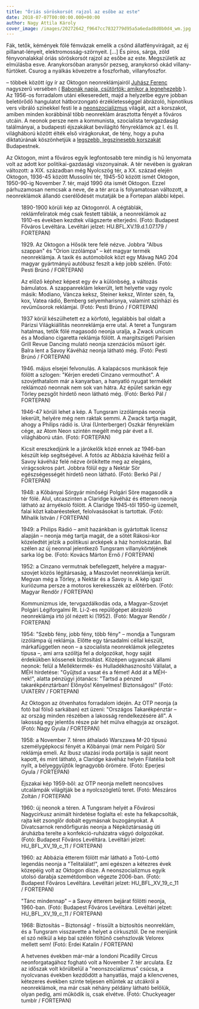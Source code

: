 ```yaml
---
title: "Óriás söröskorsót rajzol az esőbe az este"
date: 2018-07-07T00:00:00.000+00:00
author: Nagy Attila Károly
cover_image: /images/20272642_f9647cc7832779d95a5a6edad8d0b0d4_wm.jpg
---
```


Fák, tetők, kémények fölé fémvázak emelik a csönd állatfényvirágait, az éj pillanat-lényeit, elektromosság-szörnyeit. [...] És piros, sárga, zöld fényvonalakkal óriás söröskorsót rajzol az esőbe az este. Megszületik az elmúlásba esve. Aranykorsóban aranysör pezseg, aranykorsó okád villany-fürtöket. Csurog a nyálkás kövezetre a foszforhab, villanyfoszfor.

– többek között így ír az Oktogon neonreklámjairól [Juhász Ferenc](https://hu.wikipedia.org/wiki/Juh%C3%A1sz_Ferenc_(k%C3%B6lt%C5%91)) nagyszerű versében ( [Babonák napja, csütörtök: amikor a legnehezebb](http://www.visegradliterature.net/works/hu/Juh%C3%A1sz_Ferenc/Babon%C3%A1k_napja%2C_cs%C3%BCt%C3%B6rt%C3%B6k%3A_amikor_a_legnehezebb) ). Az 1956-os forradalom utáni elkeseredett, majd a helyzetbe egyre jobban beletörődő hangulatot hátborzongató érzékletességgel ábrázoló, hipnotikus vers vibráló színekkel festi le a [neonszocializmus](https://index.hu/belfold/budapest/2009/08/29/megtizedelte_a_neonreklamokat_a_rendszervaltas/) világát, azt a korszakot, amiben minden korábbinál több neonreklám árasztotta fényét a főváros utcáin. A neonok persze nem a kommunista, szocialista tervgazdaság találmányai, a budapesti éjszakákat bevilágító fényreklámok az I. és II. világháború között élték első virágkorukat, de tény, hogy a puha diktatúrának köszönhetjük a [legszebb, legszínesebb korszakát](https://index.hu/fortepan/2017/02/11/neonfenyes_budapest/) Budapestnek.

Az Oktogon, mint a főváros egyik legfontosabb tere mindig is hű lenyomata volt az adott kor politikai-gazdasági viszonyainak. A tér nevében is gyakran változott: a XIX. században még Nyolcszög tér, a XX. század elején Oktogon, 1936-45 között Mussolini tér, 1945-50 között ismét Oktogon, 1950-90-ig November 7. tér, majd 1990 óta ismét Oktogon. Ezzel párhuzamosan nemcsak a neve, de a tér arca is folyamatosan változott, a neonreklámok állandó cserélődését mutatják be a Fortepan alábbi képei.

<figure>
<img src="/images/20224664_18f04ef18d31be8f5f36bd3ad9769fe5_wm.jpg" alt="" />
<figcaption>1890-1900 körüli kép az Oktogonról. A cégtáblák, reklámfeliratok még csak festett táblák, a neonreklámok az 1910-es években kezdtek világszerte elterjedni. (Fotó: Budapest Főváros Levéltára. Levéltári jelzet: HU.BFL.XV.19.d.1.07.179 / FORTEPAN)</figcaption>
</figure>

<figure>
<img src="/images/20224694_511e6a53fa3cf4886502c25cffa2820c_wm.jpg" alt="" />
<figcaption>1929. Az Oktogon a Hősök tere felé nézve. Jobbra "Albus szappan" és "Orion izzólámpa" – két magyar termék neonreklámja. A taxik és autómobilok közt egy Mávag NAG 204 magyar gyártmányú autóbusz feszít a kép jobb szélén. (Fotó: Pesti Brúnó / FORTEPAN)</figcaption>
</figure>

<figure>
<img src="/images/20224654_138fdf20806d46783efdffdb2daa2deb_wm.jpg" alt="" />
<figcaption>Az előző képhez képest egy év a különbség, a változás bámulatos. A szappanreklám lekerült, lett helyette vagy nyolc másik: Modiano, Váncza keksz, Steiner keksz, Winter szén, fa, kox, Vatea rádió, Bemberg selyemharisnya, valamint színházi és revüműsorok reklámjai. (Fotó: Pesti Brúnó / FORTEPAN)</figcaption>
</figure>

<figure>
<img src="/images/20224698_1b3678c5e92dd2ff23418e0c5c3c4d92_wm.jpg" alt="" />
<figcaption>1937 körül készülhetett ez a körfotó, legalábbis bal oldalt a Párizsi Világkiállítás neonreklámja erre utal. A teret a Tungsram hatalmas, tetők fölé magasodó neonja uralja, a Zwack unicum és a Modiano cigaretta reklámja fölött. A margitszigeti Parisien Grill Revue Dancing mulató neonja szenzációs műsort ígér. Balra lent a Savoy Kávéház neonja látható még. (Fotó: Pesti Brúnó / FORTEPAN)</figcaption>
</figure>

<figure>
<img src="/images/20224670_1a06d4222ea643873d9c028b2229cd7f_wm.jpg" alt="" />
<figcaption>1946. május elsejei felvonulás. A kalapácsos munkások feje fölött a szlogen: "Kérjen eredeti Cinzano vermouthot". A szovjethatalom már a kanyarban, a hanyatló nyugat termékét reklámozó neonnak nem sok van hátra. Az épület sarkán egy Törley pezsgőt hirdető neon látható még. (Fotó: Berkó Pál / FORTEPAN)</figcaption>
</figure>

<figure>
<img src="/images/20224730_177cf5265392ddfccbc4064677c88630_wm.jpg" alt="" />
<figcaption>1946-47 körüli lehet a kép. A Tungsram izzólámpás neonja lekerült, helyére még nem raktak semmi. A Zwack tartja magát, ahogy a Philips rádió is. Urai (Unterberger) Oszkár fényreklám cége, az Atom Neon szintén megélt még pár évet a II. világháború után. (Fotó: FORTEPAN)</figcaption>
</figure>

<figure>
<img src="/images/20224720_7787eeede9ba6be40a6d0df2674752a8_wm.jpg" alt="" />
<figcaption>Kicsit ereszkedjünk le a járókelők közé ennek az 1946-ban készült kép segítségével. A fotós az Abbázia kávéház felől a Savoy kávéház felé nézve örökítette meg az elegáns, virágcsokros párt. Jobbra fölül egy a Nektár Sör egészségességét hirdető neon látható. (Fotó: Berkó Pál / FORTEPAN)</figcaption>
</figure>

<figure>
<img src="/images/20224722_523ae00edc01aa1be96def26a128e275_wm.jpg" alt="" />
<figcaption>1948: a Kőbányai Sörgyár minőségi Polgári Söre magasodik a tér fölé. Alul, utcaszinten a Claridge kávéház és étterem neonja látható az árnyékoló fölött. A Claridge 1945-től 1950-ig üzemelt, falai közt kabaréesteket, felolvasásokat is tartottak. (Fotó: Mihalik István / FORTEPAN)</figcaption>
</figure>

<figure>
<img src="/images/20224688_caf15279602cee680dc0774d8e1cf248_wm.jpg" alt="" />
<figcaption>1949: a Philips Rádió – amit hazánkban is gyártottak licensz alapján – neonja még tartja magát, de a sötét Rákosi-kor közeledtét jelzik a politikusi arcképek a ház homlokzatán. Bal szélen az új neonnal jelentkező Tungsram villanykörtéjének sarka lóg be. (Fotó: Kovács Márton Ernő / FORTEPAN)</figcaption>
</figure>

<figure>
<img src="/images/20224726_0a2e149f12f9f075bb59c926402f3151_wm.jpg" alt="" />
<figcaption>1952: a Cinzano vermutnak befellegzett, helyére a magyar-szovjet közös légitársaság, a Maszovlet neonreklámja került. Megvan még a Törley, a Nektár és a Savoy is. A kép igazi kuriózuma persze a motoros kerekesszék az előtérben. (Fotó: Magyar Rendőr / FORTEPAN)</figcaption>
</figure>

<figure>
<img src="/images/20224728_928e91b275948dea3b4abbcc9211e194_wm.jpg" alt="" />
<figcaption>Kommunizmus ide, tervgazdálkodás oda, a Magyar–Szovjet Polgári Légiforgalmi Rt. Li-2-es repülőgépet ábrázoló neonreklámja irtó jól nézett ki (1952). (Fotó: Magyar Rendőr / FORTEPAN)</figcaption>
</figure>

<figure>
<img src="/images/20224652_28d80164eb8110999a5408cfb01c9f17_wm.jpg" alt="" />
<figcaption>1954: "Szebb fény, jobb fény, több fény" – mondja a Tungsram izzólámpa új reklámja. Előtte egy társadalmi céllal készült, márkafüggetlen neon – a szocialista neonreklámok jellegzetes típusa –, ami arra szólítja fel a dolgozókat, hogy saját érdekükben kössenek biztosítást. Középen ugyancsak állami neonok: felül a Melléktermék- és Hulladékhasznosító Vállalat, a MÉH hirdetése: "Gyűjtsd a vasat és a fémet! Add át a MÉH-nek!", alatta pénzügyi jótanács: "Tartsd a pénzed takarékpénztárban! Előnyös! Kényelmes! Biztonságos!" (Fotó: UVATERV / FORTEPAN)</figcaption>
</figure>

<figure>
<img src="/images/20224690_0b0a9375aa158d956addf67787647e6d_wm.jpg" alt="" />
<figcaption>Az Oktogon az ötvenhatos forradalom idején. Az OTP neonja (a fotó bal fölső sarkában) ezt üzeni: "Országos Takarékpénztár – az ország minden részében a lakosság rendelkezésére áll". A lakosság egy jelentős része pár hét múlva elhagyja az országot. (Fotó: Nagy Gyula / FORTEPAN)</figcaption>
</figure>

<figure>
<img src="/images/20224684_0d60abdfa327130c09d29782c9a25cce_wm.jpg" alt="" />
<figcaption>1958: a November 7. téren áthaladó Warszawa M-20 típusú személygépkocsi fényét a Kőbányai (már nem Polgári) Sör reklámja emeli. Az Ibusz utazási iroda portálja is saját neont kapott, és mint látható, a Claridge kávéház helyén Filatélia bolt nyílt, a bélyeggyűjtők legnagyobb örömére. (Fotó: Eperjesi Gyula / FORTEPAN)</figcaption>
</figure>

<figure>
<img src="/images/20224686_a31cb1d0d044882f33c917f1c3b0e442_wm.jpg" alt="" />
<figcaption>Éjszakai kép 1959-ből: az OTP neonja mellett neoncsöves utcalámpák világítják be a nyolcszögletű teret. (Fotó: Mészáros Zoltán / FORTEPAN)</figcaption>
</figure>

<figure>
<img src="/images/20224656_a3e1ffdddc9e8353b54dd6d4f896e0ab_wm.jpg" alt="" />
<figcaption>1960: új neonok a téren. A Tungsram helyét a Fővárosi Nagycirkusz animált hirdetése foglalta el: este ha felkapcsolták, rajta két zsonglőr dobált egymásnak buzogányokat. A Divatcsarnok rendőrfigurás neonja a Népköztársaság úti áruházba terelte a konfekció-ruházatra vágyó dolgozókat. (Fotó: Budapest Főváros Levéltára. Levéltári jelzet: HU_BFL_XV_19_c_11 / FORTEPAN)</figcaption>
</figure>

<figure>
<img src="/images/20224668_4f65926c1256e3c992f8e31771f66fb1_wm.jpg" alt="" />
<figcaption>1960: az Abbázia étterem fölött már látható a Totó-Lottó legendás neonja a "Telitalálat!", ami egészen a kétezres évek közepéig volt az Oktogon dísze. A neonszocializmus egyik utolsó darabja szemétdombon végezte 2006-ban. (Fotó: Budapest Főváros Levéltára. Levéltári jelzet: HU_BFL_XV_19_c_11 / FORTEPAN)</figcaption>
</figure>

<figure>
<img src="/images/20224716_ac9738446d74c0d9c8c7708bfb2dcd9a_wm.jpg" alt="" />
<figcaption>"Tánc mindennap" – a Savoy étterem bejárat fölötti neonja, 1960-ban. (Fotó: Budapest Főváros Levéltára. Levéltári jelzet: HU_BFL_XV_19_c_11 / FORTEPAN)</figcaption>
</figure>

<figure>
<img src="/images/20224718_7f80347d6058454a36f4ea1972bb9657_wm.jpg" alt="" />
<figcaption>1968: Biztosítás – Biztonság! - frissült a biztosítós neonreklám, és a Tungsram visszavette a helyet a cirkusztól. De ne menjünk el szó nélkül a kép bal szélén föltűnő csehszlovák Velorex mellett sem! (Fotó: Erdei Katalin / FORTEPAN)</figcaption>
</figure>

<figure>
<img src="/images/20224658_380e3907bc47a83c7cfd2819d44e35db_wm.jpg" alt="" />
<figcaption>A hetvenes években már-már a londoni Picadilly Circus neonforgatagához fogható volt a November 7. tér arculata. Ez az időszak volt körülbelül a "neonszocializmus" csúcsa, a nyolcvanas években kezdődött a hanyatlás, majd a kilencvenes, kétezeres években szinte teljesen eltűntek az utcákról a neonreklámok, ma már csak néhány példány látható belőlük, olyan pedig, ami működik is, csak elvétve. (Fotó: Chuckyeager tumblr / FORTEPAN)</figcaption>
</figure>
